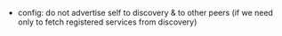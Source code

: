 - config: do not advertise self to discovery & to other peers (if we need only to fetch registered services from discovery)
